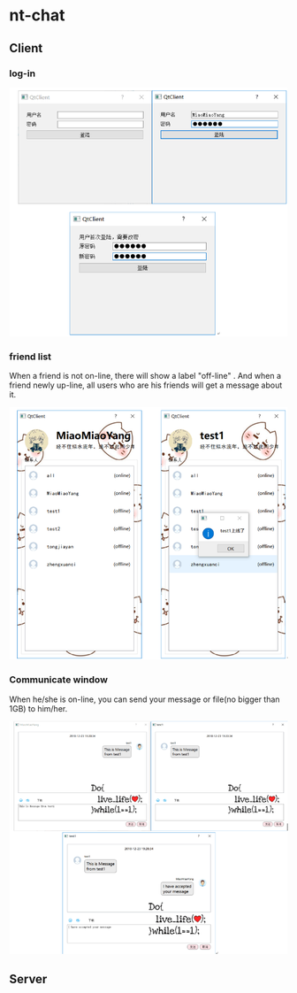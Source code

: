 
# nt-chat

## Client

### log-in

![alt text|828*739,10%](https://github.com/JoeyTong03/nt-chat/blob/master/img/log-in.png)

### friend list

When a friend is not on-line, there will show a label "off-line" . And when a friend newly up-line, all users who are his friends will get a message about it.

![alt text](https://github.com/JoeyTong03/nt-chat/blob/master/img/list.png)

### Communicate window

When he/she is on-line, you can send your message or file(no bigger than 1GB) to him/her.

![alt text](https://github.com/JoeyTong03/nt-chat/blob/master/img/communicate-window.png)

## Server

